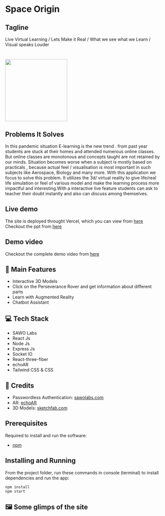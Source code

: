 # Space Origin

## Tagline
Live Virtual Learning  /   Lets Make it Real   / What we see what we Learn / Visual speaks Louder
# <img src="https://github.com/Slowgeek/Readme-trial/blob/main/3d.gif" width="200px" height="200px">

## Problems It Solves
In this pandemic situation E-learning is the new trend . from past year students are stuck at their homes and attended numerous online classes.
But  online classes are monotonous and concepts taught are not retained by our minds.
Situation becomes worse when a subject is mostly based on practicals , because actual feel / visualisation is most important in such subjects like Aerospace, Biology and many more.
With this application we focus to solve this problem. It utilizes the 3d/ virtual reality to give life/real life simulation or feel of various model and make the learning process more impactful and interesting.With a interactive live feature students can ask to teacher their doubt instantly and also can discuss among themselves.

## Live demo

The site is deployed throught Vercel, which you can view from [here](https://edu-smart.vercel.app/)  
Checkout the ppt from [here]()

## Demo video

Checkout the complete demo video from [here]()

## 🚀 Main Features

- Interactive 3D Models
- Click on the Perseverance Rover and get information about different parts
- Learn with Augmented Reality
- Chatbot Assistant

## 💻 Tech Stack

- SAWO Labs
- React Js
- Node Js
- Express Js
- Socket IO
- React-three-fiber
- echoAR
- Tailwind CSS & CSS

## 🤝 Credits

- Passwordless Authentication: [sawolabs.com](https://sawolabs.com/)
- AR: [echoAR](https://www.echoar.xyz/)
- 3D Models: [sketchfab.com](https://sketchfab.com)

## Prerequisites

Required to install and run the software:

- [npm](https://www.npmjs.com/get-npm)

## Installing and Running

From the project folder, run these commands in console (terminal) to install dependencies and run the app:

```
npm install
npm start
```

## 🖼️ Some glimps of the site

